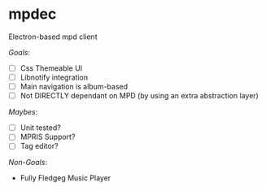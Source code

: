 mpdec
=====

Electron-based mpd client

*Goals*:

 - [ ] Css Themeable UI
 - [ ] Libnotify integration
 - [ ] Main navigation is album-based
 - [ ] Not DIRECTLY dependant on MPD (by using an extra abstraction layer)

*Maybes*:

 - [ ] Unit tested?
 - [ ] MPRIS Support?
 - [ ] Tag editor?

*Non-Goals*:

 - Fully Fledgeg Music Player 
